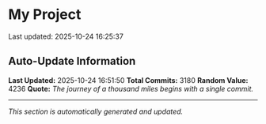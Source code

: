# My Project


Last updated: 2025-10-24 16:25:37



















































































































































































































































































































































































































































































































































































































































































































































































































































































































































































































































































































































































































































































































































































































































































































































































































































































































































































































































































































































































































































































































































































































































































































































































































































































































































































































































































































































































































































































































































































































































































































































































































































































































































































































































































































































































































































































































## Auto-Update Information

**Last Updated:** 2025-10-24 16:51:50
**Total Commits:** 3180
**Random Value:** 4236
**Quote:** _The journey of a thousand miles begins with a single commit._

---
_This section is automatically generated and updated._